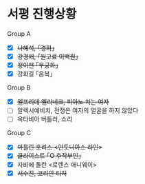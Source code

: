 서평 진행상황
========

Group A
- [x] ~~나혜석, ｢경희｣~~
- [x] ~~강경애, ｢원고료 이백원｣~~
- [x] ~~정이현 ｢무궁화｣~~
- [x] 강화길 ｢음복｣

Group B
- [x] ~~엘프리데 옐리네크, 피아노 치는 여자~~
- [ ] 알렉시예비치, 전쟁은 여자의 얼굴을 하지 않았다
- [ ] 옥타비아 버틀러, 쇼리

Group C
- [x] ~~마를린 호리스 <안토니아스 라인>~~
- [x] ~~클라이스트 ｢O 후작부인｣~~
- [x] 자비에 돌란 <로렌스 애니웨이>
- [x] ~~서수진, 코리안 티처~~
